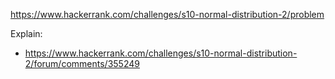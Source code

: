 https://www.hackerrank.com/challenges/s10-normal-distribution-2/problem

Explain:

- https://www.hackerrank.com/challenges/s10-normal-distribution-2/forum/comments/355249
